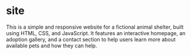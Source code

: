 # site
This is a simple and responsive website for a fictional animal shelter, built using HTML, CSS, and JavaScript. It features an interactive homepage, an adoption gallery, and a contact section to help users learn more about available pets and how they can help. 
